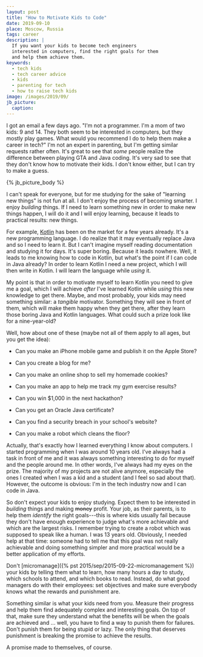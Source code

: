 ```yaml
---
layout: post
title: "How to Motivate Kids to Code"
date: 2019-09-10
place: Moscow, Russia
tags: career
description: |
  If you want your kids to become tech engineers
  interested in computers, find the right goals for them
  and help them achieve them.
keywords:
  - tech kids
  - tech career advice
  - kids
  - parenting for tech
  - how to raise tech kids
image: /images/2019/09/
jb_picture:
  caption:
---
```


I got an email a few days ago. "I'm not a programmer. I'm a mom of two
kids: 9 and 14. They both seem to be interested in computers, but they
mostly play games. What would you recommend I do to help them make
a career in tech?" I'm not an expert in parenting, but I'm getting similar
requests rather often. It's great to see that _some_ people realize
the difference between playing GTA and Java coding. It's very sad to see
that they don't know how to motivate their kids. I don't know either,
but I can try to make a guess.

<!--more-->

{% jb_picture_body %}

I can't speak for everyone, but for me studying for the sake of "learning
new things" is not fun at all. I don't enjoy the process of becoming smarter.
I enjoy _building_ things. If I need to learn something new in order to make
new things happen, I will do it and I will enjoy learning, because it leads
to practical results: new things.

For example, [Kotlin](https://kotlinlang.org/) has been on the market for a few years already. It's
a new programming language. I do realize that it may eventually replace
Java and so I need to learn it. But I can't imagine myself reading documentation
and studying it for days. It's super boring. Because it leads nowhere.
Well, it leads to me knowing how to code in Kotlin, but what's the point if
I can code in Java already? In order to learn Kotlin I need a new project, which
I will then write in Kotlin. I will learn the language while _using_ it.

My point is that in order to motivate myself to learn Kotlin you need to give me a
goal, which I will achieve _after_ I've learned Kotlin while _using_ this new knowledge to get there.
Maybe, and most probably, your kids may need something similar: a _tangible_
motivator. Something they will see in front of them, which will make them
happy when they get there, after they learn those boring Java and Kotlin languages.
What could such a prize look like for a nine-year-old?

Well, how about one of these (maybe not all of them apply to all ages,
but you get the idea):

  * Can you make an iPhone mobile game and publish it on the Apple Store?

  * Can you create a blog for me?

  * Can you make an online shop to sell my homemade cookies?

  * Can you make an app to help me track my gym exercise results?

  * Can you win $1,000 in the next hackathon?

  * Can you get an Oracle Java certificate?

  * Can you find a security breach in your school's website?

  * Can you make a robot which cleans the floor?

Actually, that's exactly how I learned everything I know about computers.
I started programming when I was around 10 years old. I've always had a task in front of me and it was
always something interesting to do for myself and the people around me.
In other words, I've always had my eyes on the prize.
The majority of my projects are not alive anymore, especially the ones
I created when I was a kid and a student (and I feel so sad about that).
However, the outcome is obvious: I'm in the tech industry now and I can code in Java.

So don't expect your kids to enjoy studying. Expect them to be interested
in _building_ things and making <del>money</del> profit. Your job, as their parents, is
to help them _identify_ the right goals---this is where kids usually fail because they
don't have enough experience to judge what's more achievable and which are the largest risks.
I remember trying to create a robot which was supposed to speak like a human.
I was 13 years old. Obviously, I needed help at that time: someone had to tell
me that this goal was not really achievable and doing something
simpler and more practical would be a better application of my efforts.

Don't [micromanage]({% pst 2015/sep/2015-09-22-micromanagement %})
your kids by telling them what to learn, how many hours a day to study,
which schools to attend, and which books to read. Instead, do what good
managers do with their employees: set objectives and make sure everybody knows what
the rewards and punishment are.

Something similar is what your kids need from you. Measure their progress and help
them find adequately complex and interesting goals. On top of that, make sure
they understand what the benefits will be when the goals are achieved and ... well,
you have to find a way to punish them for failures. Don't punish them
for being stupid or lazy. The only thing that deserves punishment is
breaking the promise to achieve the results.

A promise made to themselves, of course.


